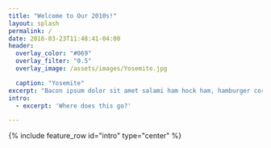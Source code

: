 ```yaml
---
title: "Welcome to Our 2010s!"
layout: splash
permalink: /
date: 2016-03-23T11:48:41-04:00
header:
  overlay_color: "#069"
  overlay_filter: "0.5"
  overlay_image: /assets/images/Yosemite.jpg

  caption: "Yosemite"
excerpt: "Bacon ipsum dolor sit amet salami ham hock ham, hamburger corned beef short ribs kielbasa biltong t-bone drumstick tri-tip tail sirloin pork chop."
intro: 
  - excerpt: 'Where does this go?'

---
```


{% include feature_row id="intro" type="center" %}